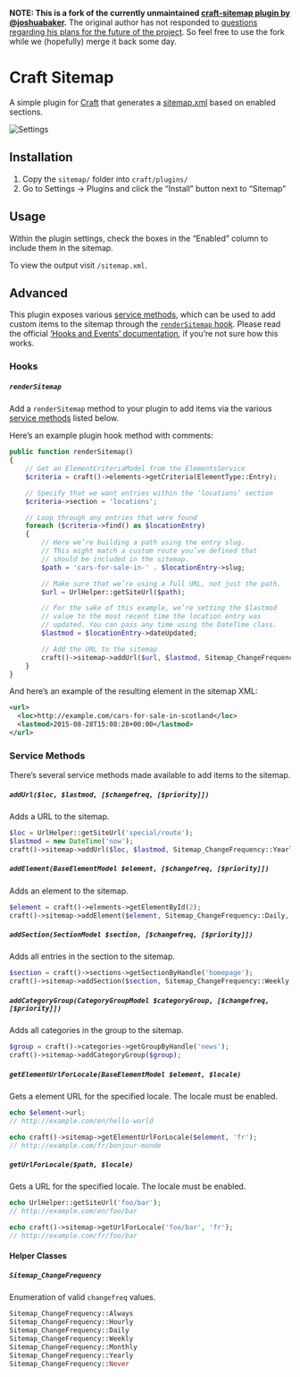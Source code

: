 **NOTE: This is a fork of the currently unmaintained [craft-sitemap plugin by @joshuabaker](https://github.com/joshuabaker/craft-sitemap).**
The original author has not responded to [questions regarding his plans for the future of the project](https://github.com/joshuabaker/craft-sitemap/issues/28). So feel free to use the fork while we (hopefully) merge it back some day.

# Craft Sitemap

A simple plugin for [Craft](http://craftcms.com) that generates a [sitemap.xml](http://www.sitemaps.org/) based on enabled sections.

![Settings](http://i.imgur.com/DhXTn2f.jpg)

## Installation

1. Copy the `sitemap/` folder into `craft/plugins/`
2. Go to Settings → Plugins and click the “Install” button next to “Sitemap”

## Usage

Within the plugin settings, check the boxes in the “Enabled” column to include them in the sitemap.

To view the output visit `/sitemap.xml`.

## Advanced

This plugin exposes various [service methods](#service-methods), which can be used to add custom items to the sitemap through the [`renderSitemap` hook](#rendersitemap). Please read the official [‘Hooks and Events’ documentation](http://buildwithcraft.com/docs/plugins/hooks-and-events), if you’re not sure how this works.

### Hooks

##### `renderSitemap`

Add a `renderSitemap` method to your plugin to add items via the various [service methods](#service-methods) listed below.

Here’s an example plugin hook method with comments:

```php
public function renderSitemap()
{
    // Get an ElementCriteriaModel from the ElementsService
    $criteria = craft()->elements->getCriteria(ElementType::Entry);

    // Specify that we want entries within the ‘locations’ section
    $criteria->section = 'locations';

    // Loop through any entries that were found
    foreach ($criteria->find() as $locationEntry)
    {
        // Here we’re building a path using the entry slug.
        // This might match a custom route you’ve defined that
        // should be included in the sitemap.
        $path = 'cars-for-sale-in-' . $locationEntry->slug;

        // Make sure that we’re using a full URL, not just the path.
        $url = UrlHelper::getSiteUrl($path);

        // For the sake of this example, we’re setting the $lastmod
        // value to the most recent time the location entry was
        // updated. You can pass any time using the DateTime class.
        $lastmod = $locationEntry->dateUpdated;

        // Add the URL to the sitemap
        craft()->sitemap->addUrl($url, $lastmod, Sitemap_ChangeFrequency::Daily, 0.5);
    }
}
```

And here’s an example of the resulting element in the sitemap XML:

```xml
<url>
  <loc>http://example.com/cars-for-sale-in-scotland</loc>
  <lastmod>2015-08-28T15:08:28+00:00</lastmod>
</url>
```

### Service Methods

There’s several service methods made available to add items to the sitemap.

##### `addUrl($loc, $lastmod, [$changefreq, [$priority]])`
Adds a URL to the sitemap.

```php
$loc = UrlHelper::getSiteUrl('special/route');
$lastmod = new DateTime('now');
craft()->sitemap->addUrl($loc, $lastmod, Sitemap_ChangeFrequency::Yearly, 0.1);
```

##### `addElement(BaseElementModel $element, [$changefreq, [$priority]])`
Adds an element to the sitemap.

```php
$element = craft()->elements->getElementById(2);
craft()->sitemap->addElement($element, Sitemap_ChangeFrequency::Daily, 1.0);
```

##### `addSection(SectionModel $section, [$changefreq, [$priority]])`
Adds all entries in the section to the sitemap.

```php
$section = craft()->sections->getSectionByHandle('homepage');
craft()->sitemap->addSection($section, Sitemap_ChangeFrequency::Weekly, 1.0);
```

##### `addCategoryGroup(CategoryGroupModel $categoryGroup, [$changefreq, [$priority]])`
Adds all categories in the group to the sitemap.

```php
$group = craft()->categories->getGroupByHandle('news');
craft()->sitemap->addCategoryGroup($group);
```

##### `getElementUrlForLocale(BaseElementModel $element, $locale)`
Gets a element URL for the specified locale. The locale must be enabled.

```php
echo $element->url;
// http://example.com/en/hello-world

echo craft()->sitemap->getElementUrlForLocale($element, 'fr');
// http://example.com/fr/bonjour-monde
```

##### `getUrlForLocale($path, $locale)`
Gets a URL for the specified locale. The locale must be enabled.

```php
echo UrlHelper::getSiteUrl('foo/bar');
// http://example.com/en/foo/bar

echo craft()->sitemap->getUrlForLocale('foo/bar', 'fr');
// http://example.com/fr/foo/bar
```

#### Helper Classes

##### `Sitemap_ChangeFrequency`
Enumeration of valid `changefreq` values.

```php
Sitemap_ChangeFrequency::Always
Sitemap_ChangeFrequency::Hourly
Sitemap_ChangeFrequency::Daily
Sitemap_ChangeFrequency::Weekly
Sitemap_ChangeFrequency::Monthly
Sitemap_ChangeFrequency::Yearly
Sitemap_ChangeFrequency::Never
```
